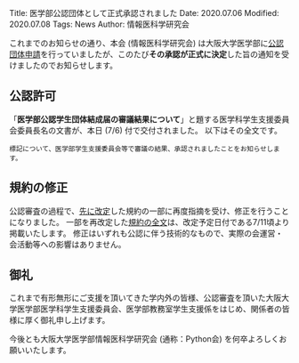 Title: 医学部公認団体として正式承認されました
Date: 2020.07.06
Modified: 2020.07.08
Tags: News
Author: 情報医科学研究会

これまでのお知らせの通り、本会 (情報医科学研究会) は大阪大学医学部に[公認団体申請]({filename}./officialize_request.md)を行っていましたが、このたび**その承認が正式に決定**した旨の通知を受けましたのでお知らせします。
<!-- PELICAN_END_SUMMARY -->

## 公認許可
「**医学部公認学生団体結成届の審議結果について**」と題する医学科学生支援委員会委員長名の文書が、本日 (7/6) 付で交付されました。
以下はその全文です。
```text
標記について、医学部学生支援委員会等で審議の結果、承認されましたことをお知らせします。
```

## 規約の修正
公認審査の過程で、[先に改定]({filename}./formalname.md)した規約の一部に再度指摘を受け、修正を行うことになりました。
一部を再改定した[規約の全文]({filename}/pages/constitution.md)は、改定予定日付である7/11頃より掲載いたします。
修正はいずれも公認に伴う技術的なもので、実際の会運営・会活動等への影響はありません。

## 御礼
これまで有形無形にご支援を頂いてきた学内外の皆様、公認審査を頂いた大阪大学医学部医学科学生支援委員会、医学部教務室学生支援係をはじめ、関係者の皆様に厚く御礼申し上げます。

今後とも大阪大学医学部情報医科学研究会 (通称：Python会) を何卒よろしくお願いいたします。
